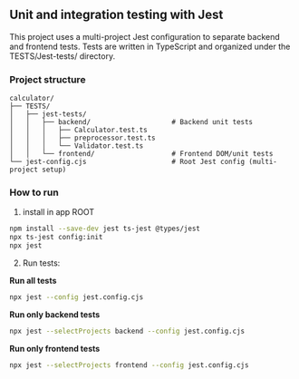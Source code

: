 ## Unit and integration testing with Jest

This project uses a multi-project Jest configuration to separate backend and frontend tests. Tests are written in TypeScript and organized under the TESTS/Jest-tests/ directory.


### Project structure

```
calculator/
├── TESTS/
│   ├── jest-tests/
│   │   ├── backend/                    # Backend unit tests
│   │   │   ├── Calculator.test.ts
│   │   │   ├── preprocessor.test.ts           
│   │   │   └── Validator.test.ts
│   │   └── frontend/                   # Frontend DOM/unit tests
└── jest-config.cjs                     # Root Jest config (multi-project setup)
```


### How to run

1. install in app ROOT 

``` bash
npm install --save-dev jest ts-jest @types/jest
npx ts-jest config:init
npx jest
```

2. Run tests:

**Run all tests**
``` bash
npx jest --config jest.config.cjs
```

**Run only backend tests**
``` bash
npx jest --selectProjects backend --config jest.config.cjs
```

**Run only frontend tests**
``` bash
npx jest --selectProjects frontend --config jest.config.cjs
```


